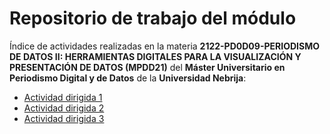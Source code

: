 # Repositorio de trabajo del módulo 

Índice de actividades realizadas en la materia **2122-PD0D09-PERIODISMO DE DATOS II: HERRAMIENTAS DIGITALES PARA LA VISUALIZACIÓN Y PRESENTACIÓN DE DATOS (MPDD21)** del **Máster Universitario en Periodismo Digital y de Datos** de la **Universidad Nebrija**:

- [Actividad dirigida 1](ad1.md)
- [Actividad dirigida 2](ad2.md)
- [Actividad dirigida 3](ad3.md)
